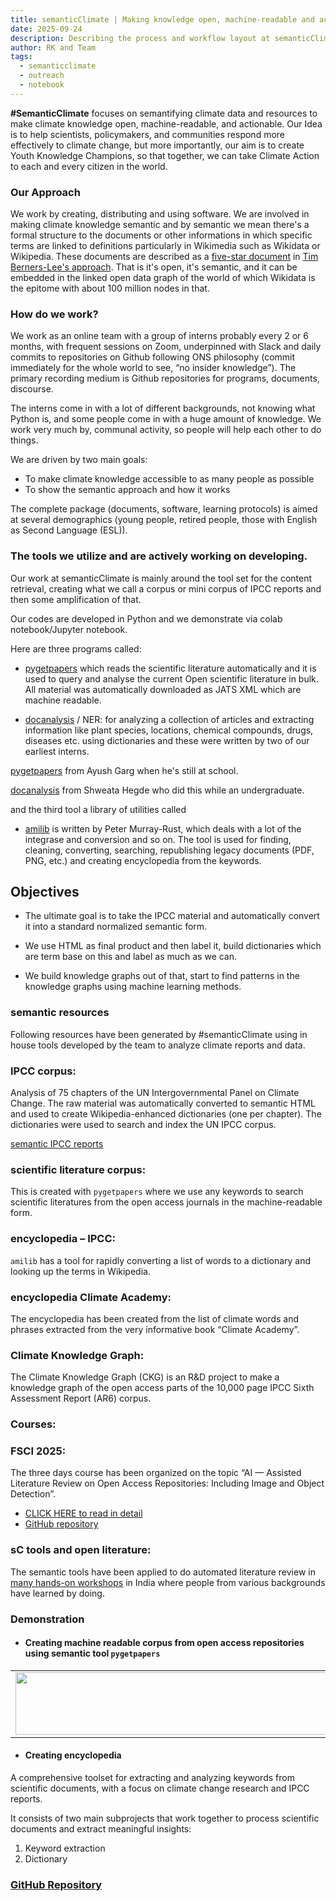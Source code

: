 ```yaml
---
title: semanticClimate | Making knowledge open, machine-readable and actionable
date: 2025-09-24
description: Describing the process and workflow layout at semanticClimate
author: RK and Team
tags:
  - semanticclimate
  - outreach
  - notebook
---
```


**#SemanticClimate** focuses on semantifying climate data and resources to make climate knowledge open, machine-readable, and actionable. Our Idea is to help scientists, policymakers, and communities respond more effectively to climate change, but more importantly, our aim is to create Youth Knowledge Champions, so that together, we can take Climate Action to each and every citizen in the world.

### Our Approach
We work by creating, distributing and using software.
We are involved in making climate knowledge semantic and by semantic we mean there's a 
formal structure to the documents or other informations in which specific terms are linked to definitions particularly in Wikimedia such as Wikidata or Wikipedia. These documents are described as a [five-star document](https://en.wikipedia.org/wiki/Linked_data) in [Tim Berners-Lee's approach](https://en.wikipedia.org/wiki/Tim_Berners-Lee). That is it's open, it's semantic, and it can be embedded in the linked open data graph of the world of which Wikidata is the epitome with about 100 million nodes in that. 

### How do we work?
We work as an online team with a group of interns probably every 2 or 6 months, with frequent sessions on Zoom, underpinned with Slack and daily commits to repositories on Github following ONS philosophy (commit immediately for the whole world to see, “no insider knowledge”). The primary recording medium is Github repositories for programs, documents, discourse.

The interns come in with a lot of different backgrounds, not knowing what Python is, and some people come in with a huge amount of knowledge. We work very much by, communal activity, so people will help each other to do things.

We are driven by two main goals:

- To make climate knowledge accessible to as many people as possible
- To show the semantic approach and how it works
  
The complete package (documents, software, learning protocols) is aimed at several demographics (young people, retired people, those with English as Second Language (ESL)). 


### The tools we utilize and are actively working on developing.

Our work at semanticClimate is mainly around the tool set for the content retrieval, creating what we call a corpus or mini corpus of IPCC reports and then some amplification of that. 

Our codes are developed in Python and we demonstrate via colab notebook/Jupyter notebook.

Here are three programs called: 
- [pygetpapers](https://github.com/petermr/pygetpapers) which reads the scientific literature automatically and it is used to query and analyse the current Open scientific literature in bulk. All material was automatically downloaded as JATS XML which are machine readable.  
  
- [docanalysis](https://github.com/petermr/docanalysis) / NER: for analyzing a collection of articles and extracting information like plant species, locations, chemical compounds, drugs, diseases etc. using dictionaries and these were written by two of our earliest interns. 
  
[pygetpapers](https://github.com/petermr/pygetpapers) from Ayush Garg when he's still at school. 

[docanalysis](https://github.com/petermr/docanalysis) from Shweata Hegde who did this while an undergraduate. 

and the third tool a library of utilities called 
- [amilib](https://github.com/petermr/amilib) is written by Peter Murray-Rust, which deals with a lot of the integrase and conversion and so on. The tool is used for finding, cleaning, converting, searching, republishing legacy documents (PDF, PNG, etc.) and creating encyclopedia from the keywords.

## Objectives

- The ultimate goal is to take the IPCC material and automatically convert it into a standard normalized semantic form. 

- We use HTML as final product and then label it, build dictionaries which are term base on this and label as much as we can. 

- We build knowledge graphs out of that, start to find patterns in the knowledge graphs using machine learning methods. 

### semantic resources
Following resources have been generated by #semanticClimate using in house tools developed by the team to analyze climate reports and data.

### IPCC corpus: 
Analysis of 75 chapters of the UN Intergovernmental Panel on Climate Change. The raw material was automatically converted to semantic HTML and used to create Wikipedia-enhanced dictionaries (one per chapter). The dictionaries were used to search and index the UN IPCC corpus.

[semantic IPCC reports](https://github.com/petermr/amilib/tree/main/test/resources/ipcc/cleaned_content)

### scientific literature corpus: 
This is created with `pygetpapers` where we use any keywords to search scientific literatures from the open access journals in the machine-readable form.

### encyclopedia – IPCC: 
`amilib` has a tool for rapidly converting a list of words to a dictionary and looking up the terms in Wikipedia.

### encyclopedia Climate Academy: 
The encyclopedia has been created from the list of climate words and phrases extracted from the very informative book “Climate Academy”.

### Climate Knowledge Graph: 
The Climate Knowledge Graph (CKG) is an R&D project to make a knowledge graph of the open access parts of the 10,000 page IPCC Sixth Assessment Report (AR6) corpus.

### Courses:
### FSCI 2025: 
The three days course has been organized on the topic “AI — Assisted Literature Review on Open Access Repositories: Including Image and Object Detection”. 
- [CLICK HERE to read in detail](https://semanticclimate.github.io/p/en/events/FSCI2025/)
- [GitHub repository](https://github.com/semanticClimate/assisted-literature-review)

### sC tools and open literature: 
The semantic tools have been applied to do automated literature review in [many hands-on workshops](https://semanticclimate.github.io/p/en/events/) in India where people from various backgrounds have learned by doing. 

### Demonstration

- #### Creating machine readable corpus from open access repositories using semantic tool `pygetpapers`

<table>
  <tr>
    <td>
      <img src='{{ "/static/img/events_all/corpus_workflow.png" | url }}' width="500" height="100">
    </td>
  </tr>
</table>

- #### Creating encyclopedia 
A comprehensive toolset for extracting and analyzing keywords from scientific documents, with a focus on climate change research and IPCC reports.

It consists of two main subprojects that work together to process scientific documents and extract meaningful insights:

1. Keyword extraction
2. Dictionary

### [GitHub Repository](https://github.com/semanticClimate/encyclopedia)
